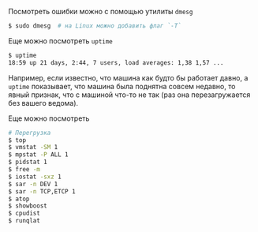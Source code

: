 Посмотреть ошибки можно с помощью утилиты `dmesg`
```bash
$ sudo dmesg  # на Linux можно добавить флаг `-T`
```

Еще можно посмотреть `uptime`
```bash
$ uptime
18:59 up 21 days, 2:44, 7 users, load averages: 1,38 1,57 ...
```

Например, если известно, что машина как будто бы работает давно, а `uptime` показывает, что машина была поднятна совсем недавно, то явный признак, что с машиной что-то не так (раз она перезагружается без вашего ведома).

Еще можно посмотреть
```bash
# Перегрузка
$ top
$ vmstat -SM 1
$ mpstat -P ALL 1
$ pidstat 1
$ free -m
$ iostat -sxz 1
$ sar -n DEV 1
$ sar -n TCP,ETCP 1
$ atop
$ showboost
$ cpudist
$ runqlat
```